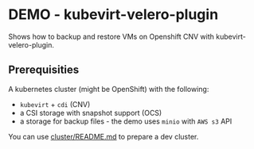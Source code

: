 # DEMO - kubevirt-velero-plugin

Shows how to backup and restore VMs on Openshift CNV with kubevirt-velero-plugin. 

## Prerequisities
A kubernetes cluster (might be OpenShift) with the following:
- `kubevirt` + `cdi` (CNV) 
- a CSI storage with snapshot support (OCS)
- a storage for backup files - the demo uses `minio` with `AWS s3` API

You can use  [cluster/README.md](cluster/README.md) to prepare a dev cluster. 
